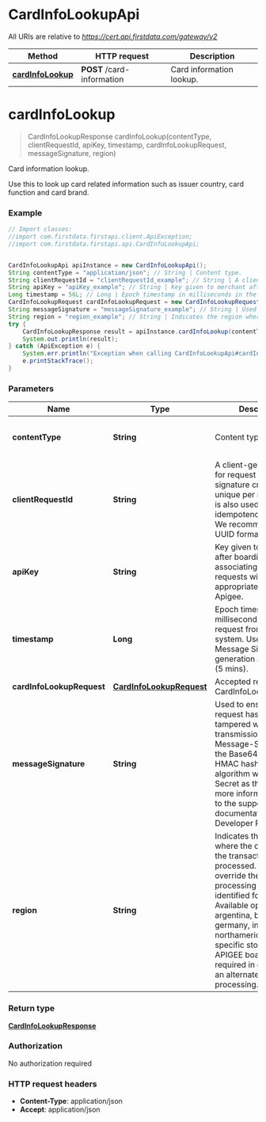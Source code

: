 # CardInfoLookupApi

All URIs are relative to *https://cert.api.firstdata.com/gateway/v2*

Method | HTTP request | Description
------------- | ------------- | -------------
[**cardInfoLookup**](CardInfoLookupApi.md#cardInfoLookup) | **POST** /card-information | Card information lookup.


<a name="cardInfoLookup"></a>
# **cardInfoLookup**
> CardInfoLookupResponse cardInfoLookup(contentType, clientRequestId, apiKey, timestamp, cardInfoLookupRequest, messageSignature, region)

Card information lookup.

Use this to look up card related information such as issuer country, card function and card brand.

### Example
```java
// Import classes:
//import com.firstdata.firstapi.client.ApiException;
//import com.firstdata.firstapi.api.CardInfoLookupApi;


CardInfoLookupApi apiInstance = new CardInfoLookupApi();
String contentType = "application/json"; // String | Content type.
String clientRequestId = "clientRequestId_example"; // String | A client-generated ID for request tracking and signature creation, unique per request.  This is also used for idempotency control. We recommend 128-bit UUID format.
String apiKey = "apiKey_example"; // String | Key given to merchant after boarding associating their requests with the appropriate app in Apigee.
Long timestamp = 56L; // Long | Epoch timestamp in milliseconds in the request from a client system. Used for Message Signature generation and time limit (5 mins).
CardInfoLookupRequest cardInfoLookupRequest = new CardInfoLookupRequest(); // CardInfoLookupRequest | Accepted request type: CardInfoLookupRequest.
String messageSignature = "messageSignature_example"; // String | Used to ensure the request has not been tampered with during transmission. The Message-Signature is the Base64 encoded HMAC hash (SHA256 algorithm with the API Secret as the key.) For more information, refer to the supporting documentation on the Developer Portal.
String region = "region_example"; // String | Indicates the region where the client wants the transaction to be processed. This will override the default processing region identified for the client. Available options are argentina, brazil, germany, india and northamerica. Region specific store setup and APIGEE boarding is required in order to use an alternate region for processing.
try {
    CardInfoLookupResponse result = apiInstance.cardInfoLookup(contentType, clientRequestId, apiKey, timestamp, cardInfoLookupRequest, messageSignature, region);
    System.out.println(result);
} catch (ApiException e) {
    System.err.println("Exception when calling CardInfoLookupApi#cardInfoLookup");
    e.printStackTrace();
}
```

### Parameters

Name | Type | Description  | Notes
------------- | ------------- | ------------- | -------------
 **contentType** | **String**| Content type. | [default to application/json] [enum: application/json]
 **clientRequestId** | **String**| A client-generated ID for request tracking and signature creation, unique per request.  This is also used for idempotency control. We recommend 128-bit UUID format. |
 **apiKey** | **String**| Key given to merchant after boarding associating their requests with the appropriate app in Apigee. |
 **timestamp** | **Long**| Epoch timestamp in milliseconds in the request from a client system. Used for Message Signature generation and time limit (5 mins). |
 **cardInfoLookupRequest** | [**CardInfoLookupRequest**](CardInfoLookupRequest.md)| Accepted request type: CardInfoLookupRequest. |
 **messageSignature** | **String**| Used to ensure the request has not been tampered with during transmission. The Message-Signature is the Base64 encoded HMAC hash (SHA256 algorithm with the API Secret as the key.) For more information, refer to the supporting documentation on the Developer Portal. | [optional]
 **region** | **String**| Indicates the region where the client wants the transaction to be processed. This will override the default processing region identified for the client. Available options are argentina, brazil, germany, india and northamerica. Region specific store setup and APIGEE boarding is required in order to use an alternate region for processing. | [optional]

### Return type

[**CardInfoLookupResponse**](CardInfoLookupResponse.md)

### Authorization

No authorization required

### HTTP request headers

 - **Content-Type**: application/json
 - **Accept**: application/json

